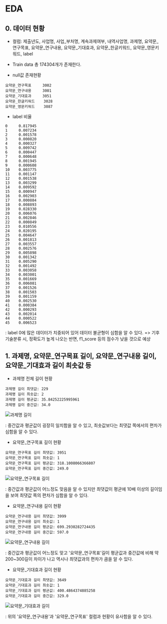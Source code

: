 # EDA

## 0. 데이터 현황

- 컬럼: 제출년도, 사업명, 사업_부처명, 계속과제여부, 내역사업명, 과제명, 요약문_연구목표, 요약문_연구내용, 요약문_기대효과, 요약문_한글키워드, 요약문_영문키워드, label
- Train data 총 174304개가 존재한다.


- null값 존재현황
~~~
요약문_연구목표     3002
요약문_연구내용     3001
요약문_기대효과     3051
요약문_한글키워드    3028
요약문_영문키워드    3087
~~~

- label 비율
~~~
0     0.817945
1     0.007234
2     0.001578
3     0.000820
4     0.000327
5     0.009742
6     0.000447
7     0.000648
8     0.001945
9     0.000608
10    0.003775
11    0.001147
12    0.001538
13    0.003299
14    0.009592
15    0.000947
16    0.002903
17    0.000884
18    0.008893
19    0.028330
20    0.006076
21    0.002846
22    0.000849
23    0.010556
24    0.020195
25    0.004647
26    0.001813
27    0.003557
28    0.002576
29    0.005898
30    0.001342
31    0.005290
32    0.001492
33    0.003058
34    0.003001
35    0.001669
36    0.006081
37    0.001526
38    0.001503
39    0.001159
40    0.002530
41    0.000384
42    0.000293
43    0.002014
44    0.000522
45    0.006523
~~~

: label 0에 많은 데이터가 치중되어 있어 데이터 불균형이 심함을 알 수 있다. => 기후기술분류 시, 정확도가 높게 나오는 반면, f1_score 등의 점수가 낮을 것으로 예상 

## 1. 과제명, 요약문_연구목표 길이, 요약문_연구내용 길이, 요약문_기대효과 길이 최솟값 등

- 과제명 전체 길이 현황
~~~
과제명 길이 최댓값: 229
과제명 길이 최솟값: 2
과제명 길이 평균값: 35.84252225995961
과제명 길이 중간값: 34.0
~~~
![과제명 길이](https://user-images.githubusercontent.com/59636424/127447148-b05ca668-a08a-4513-99a9-6b0a97906e2d.png)

: 중간값과 평균값이 굉장히 일치함을 알 수 있고, 최솟값보다는 최댓값 쪽에서의 편차가 심함을 알 수 있다.


- 요약문_연구목표 길이 현황
~~~
요약문_연구목표 길이 최댓값: 3951
요약문_연구목표 길이 최솟값: 1
요약문_연구목표 길이 평균값: 318.1008066366807
요약문_연구목표 길이 중간값: 249.0
~~~
![요약문_연구목표 길이](https://user-images.githubusercontent.com/59636424/127447167-07bce29e-b620-47d8-bad8-8b042fd503b5.png)

: 중간값과 평균값이 어느정도 맞음을 알 수 있지만 최댓값이 평균에 10배 이상의 길이임을 보여 최댓값 쪽의 편차가 심함을 알 수 있다.


- 요약문_연구내용 길이 현황
~~~
요약문_연구내용 길이 최댓값: 3999
요약문_연구내용 길이 최솟값: 1
요약문_연구내용 길이 평균값: 699.2930282724435
요약문_연구내용 길이 중간값: 597.0
~~~
![요약문_연구내용 길이](https://user-images.githubusercontent.com/59636424/127447164-e333a363-2430-4fb9-9f34-ae96fb282bb4.png)

: 중간값과 평균값이 어느정도 맞고 '요약문_연구목표'길이 평균값과 중간값에 비해 약 200~300길이 차이가 나고 역시나 최댓값과의 편차가 큼을 알 수 있다.


- 요약문_기대효과 길이 현황
~~~
요약문_기대효과 길이 최댓값: 3649
요약문_기대효과 길이 최솟값: 1
요약문_기대효과 길이 평균값: 400.4864374885258
요약문_기대효과 길이 중간값: 329.0
~~~
![요약문_기대효과 길이](https://user-images.githubusercontent.com/59636424/127447168-298a36fa-2bf2-416f-ab19-b3490705fc9a.png)

: 위의 '요약문_연구내용'과 '요약문_연구목표' 컬럼과 현황이 유사함을 알 수 있다.
